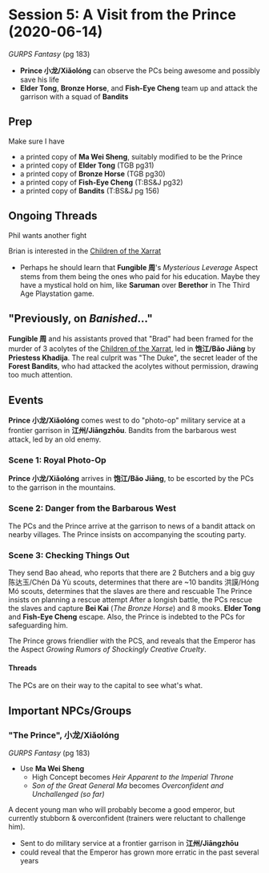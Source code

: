 # Session 5: A Visit from the Prince (2020-06-14)

_GURPS Fantasy_ (pg 183)
- **Prince 小龙/Xiǎolóng** can observe the PCs being awesome and possibly
  save his life
- **Elder Tong**, **Bronze Horse**, and **Fish-Eye Cheng** team up and
  attack the garrison with a squad of **Bandits**

## Prep
Make sure I have
- a printed copy of **Ma Wei Sheng**, suitably modified to be the Prince
- a printed copy of **Elder Tong** (TGB pg31)
- a printed copy of **Bronze Horse** (TGB pg30)
- a printed copy of **Fish-Eye Cheng** (T:BS&J pg32)
- a printed copy of **Bandits** (T:BS&J pg 156)

## Ongoing Threads
Phil wants another fight

Brian is interested in the [Children of the Xarrat](../cthulhu_missionaries.md)
- Perhaps he should learn that **Fungible 周**'s _Mysterious Leverage_ Aspect
  stems from them being the ones who paid for his education. Maybe they have a
  mystical hold on him, like **Saruman** over **Berethor** in The Third Age
  Playstation game.

## "Previously, on _Banished_..."
**Fungible 周** and his assistants proved that "Brad" had been framed for the
murder of 3 acolytes of the [Children of the Xarrat](../cthulhu_missionaries.md),
led in **饱江/Băo Jiāng** by **Priestess Khadija**. The real culprit was
"The Duke", the secret leader of the **Forest Bandits**, who had attacked the
acolytes without permission, drawing too much attention.

## Events
**Prince 小龙/Xiǎolóng** comes west to do "photo-op" military service at a
frontier garrison in **江州/Jiāngzhōu**. Bandits from the barbarous west attack,
led by an old enemy.

### Scene 1: Royal Photo-Op
**Prince 小龙/Xiǎolóng** arrives in **饱江/Băo Jiāng**, to be escorted
by the PCs to the garrison in the mountains.

### Scene 2: Danger from the Barbarous West
The PCs and the Prince arrive at the garrison to news of a bandit attack on
nearby villages. The Prince insists on accompanying the scouting party.

### Scene 3: Checking Things Out
They send Bao ahead, who reports that there are 2 Butchers and a big guy
陈达玉/Chén Dá Yù scouts, determines that there are ~10 bandits
洪謨/Hóng Mó scouts, determines that the slaves are there and rescuable
The Prince insists on planning a rescue attempt
After a longish battle, the PCs rescue the slaves and capture **Bei Kai**
(_The Bronze Horse_) and 8 mooks. **Elder Tong** and **Fish-Eye Cheng**
escape. Also, the Prince is indebted to the PCs for safeguarding him.

The Prince grows friendlier with the PCS, and reveals that the Emperor
has the Aspect _Growing Rumors of Shockingly Creative Cruelty_.

#### Threads
The PCs are on their way to the capital to see what's what.

## Important NPCs/Groups

### "The Prince", 小龙/Xiǎolóng
_GURPS Fantasy_ (pg 183)
- Use **Ma Wei Sheng**
  - High Concept becomes _Heir Apparent to the Imperial Throne_
  - _Son of the Great General Ma_ becomes
  _Overconfident and Unchallenged (so far)_

A decent young man who will probably become a good emperor,
but currently stubborn & overconfident (trainers were reluctant to challenge him).
- Sent to do military service at a frontier garrison in **江州/Jiāngzhōu**
- could reveal that the Emperor has grown more erratic in the past several years

